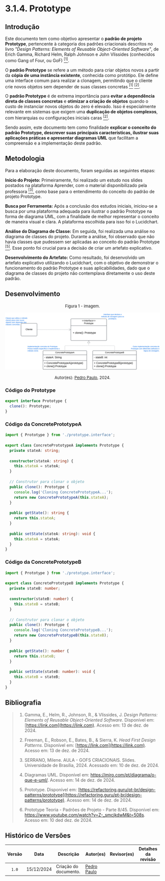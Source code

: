 # 3.1.4. Prototype

## Introdução

Este documento tem como objetivo apresentar o **padrão de projeto Prototype**, pertencente à categoria dos padrões criacionais descritos no livro *"Design Patterns: Elements of Reusable Object-Oriented Software"*, de Erich Gamma, Richard Helm, Ralph Johnson e John Vlissides (conhecidos como Gang of Four, ou GoF) <a href="#ref1"><sup>[1]</sup></a>.  

O **padrão Prototype** se refere a um método para criar objetos novos a partir da **cópia de uma instância existente**, conhecida como protótipo. Ele define uma interface comum para realizar a clonagem, permitindo que o cliente crie novos objetos sem depender de suas classes concretas <a href="#ref1"><sup>[1]</sup></a> <a href="#ref2"><sup>[2]</sup></a>.  

O **padrão Prototype** é de extrema importância para **evitar a dependência direta de classes concretas** e **otimizar a criação de objetos** quando o custo de instanciar novos objetos do zero é elevado. Isso é especialmente relevante em sistemas que exigem uma **duplicação de objetos complexos**, com hierarquias ou configurações iniciais caras <a href="#ref2"><sup>[2]</sup></a>.  

Sendo assim, este documento tem como finalidade **explicar o conceito do padrão Prototype, descrever suas principais características, ilustrar suas aplicações práticas e apresentar diagramas UML** que facilitam a compreensão e a implementação deste padrão.  

## Metodologia
Para a elaboração deste documento, foram seguidas as seguintes etapas:

**Início do Projeto:** Primeiramente, foi realizado um estudo nos slides postados na plataforma Aprender, com o material disponibilizado pela professora <a href="#ref3"><sup>[3]</sup></a>, como base para o entendimento do conceito do padrão de projeto Prototype.

**Busca por Ferramenta:** Após a conclusão dos estudos iniciais, iniciou-se a busca por uma plataforma adequada para ilustrar o padrão Prototype na forma de diagrama UML, com a finalidade de melhor representar o conceito de maneira visual e clara. A plataforma escolhida para isso foi o Lucidchart.

**Análise do Diagrama de Classe:** Em seguida, foi realizada uma análise no diagrama de classes do projeto. Durante a análise, foi observado que não havia classes que pudessem ser aplicadas ao conceito do padrão Prototype <a href="#ref5"><sup>[5]</sup></a>. Esse ponto foi crucial para a decisão de criar um artefato explicativo.

**Desenvolvimento do Artefato:** Como resultado, foi desenvolvido um artefato explicativo utilizando o Lucidchart, com o objetivo de demonstrar o funcionamento do padrão Prototype e suas aplicabilidades, dado que o diagrama de classes do projeto não contemplava diretamente o uso deste padrão.



## Desenvolvimento


<font size="2"><p style="text-align: center">Figura 1 - imagem.</p></font>

<center>

![Prototype](assents/Prototype.svg)

</center>

<font size="2"><p style="text-align: center">Autor(es): [Pedro Paulo](PedroPGH), 2024.</p></font>

### Código do Prototype
```ts
export interface Prototype {
  clone(): Prototype;
}
```
### Código da ConcretePrototypeA
```ts
import { Prototype } from './prototype.interface';

export class ConcretePrototypeA implements Prototype {
  private stateA: string;

  constructor(stateA: string) {
    this.stateA = stateA;
  }

  // Construtor para clonar o objeto
  public clone(): Prototype {
    console.log('Cloning ConcretePrototypeA...');
    return new ConcretePrototypeA(this.stateA);
  }

  public getState(): string {
    return this.stateA;
  }

  public setState(stateA: string): void {
    this.stateA = stateA;
  }
}
```
### Código da ConcretePrototypeB

```ts
import { Prototype } from './prototype.interface';

export class ConcretePrototypeB implements Prototype {
  private stateB: number;

  constructor(stateB: number) {
    this.stateB = stateB;
  }

  // Construtor para clonar o objeto
  public clone(): Prototype {
    console.log('Cloning ConcretePrototypeB...');
    return new ConcretePrototypeB(this.stateB);
  }

  public getState(): number {
    return this.stateB;
  }

  public setState(stateB: number): void {
    this.stateB = stateB;
  }
}
```
## Bibliografia

> 1. <a id="ref1"></a>Gamma, E., Helm, R., Johnson, R., & Vlissides, J. *Design Patterns: Elements of Reusable Object-Oriented Software*. Disponível em: [https://link.com](https://link.com). Acesso em: 13 de dez. de 2024.  
>
> 2. <a id="ref2"></a>Freeman, E., Robson, E., Bates, B., & Sierra, K. *Head First Design Patterns*. Disponível em: [https://link.com](https://link.com). Acesso em: 13 de dez. de 2024.  
>
> 3. <a id="ref3"></a> SERRANO, Milene. AULA - GOFS CRIACIONAIS. Slides. Universidade de Brasília, 2024. Acessado em: 10 de dez. de 2024.
>
> 4. <a id="ref4"></a>Diagramas UML. Disponível em: https://miro.com/pt/diagrama/o-que-e-uml/. Acesso em: 14 de dez. de 2024.
>
> 5.  <a id="ref5"></a>Prototype. Disponível em: [https://refactoring.guru/pt-br/design-patterns/prototype](https://refactoring.guru/pt-br/design-patterns/prototype). Acesso em: 14 de dez. de 2024.
>
> 6.  <a id="ref6"></a>Prototype Teoria - Padrões de Projeto - Parte 8/45. Disponível em: https://www.youtube.com/watch?v=Z-_smcjkdwM&t=508s. Acesso em: 10 ded dez. de 2024.


## Histórico de Versões

| Versão | Data | Descrição | Autor(es) | Revisor(es) | Detalhes da revisão |
| :----: | :--: | --------- | ----------- | ------ | :---: |
| `1.0`  | 15/12/2024 | Criação do documento. | [Pedro Paulo](PedroPGH)  |  |  | 

[AnaGH]: https://github.com/analufernanndess
[CainaGH]: https://github.com/freitasc
[ClaudioGH]: https://github.com/claudiohsc
[EliasGH]: https://github.com/EliasOliver21
[GuilhermeGH]: https://github.com/gmeister18
[JoelGH]: https://github.com/JoelSRangel
[KathlynGH]: https://github.com/klmurussi
[PabloGH]: https://github.com/pabloheika
[PedroRGH]: https://github.com/pedro-rodiguero
[PedroPGH]: https://github.com/Pedrin0030
[SamuelGH]: https://github.com/samuelalvess
[TalesGH]: https://github.com/TalesRG